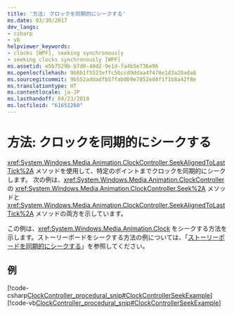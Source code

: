 ```yaml
---
title: '方法: クロックを同期的にシークする'
ms.date: 03/30/2017
dev_langs:
- csharp
- vb
helpviewer_keywords:
- clocks [WPF], seeking synchronously
- seeking clocks synchronously [WPF]
ms.assetid: e5b7529b-b7d0-40d2-9e1d-fa4b5e736e96
ms.openlocfilehash: 9b6b1f5523effc56ccd9ddaa4f478e1d3a20ada8
ms.sourcegitcommit: 9b552addadfb57fab0b9e7852ed4f1f1b8a42f8e
ms.translationtype: HT
ms.contentlocale: ja-JP
ms.lasthandoff: 04/23/2019
ms.locfileid: "61651260"
---
```

# <a name="how-to-seek-a-clock-synchronously"></a>方法: クロックを同期的にシークする
<xref:System.Windows.Media.Animation.ClockController.SeekAlignedToLastTick%2A> メソッドを使用して、特定のポイントまでクロックを同期的にシークします。 次の例は、<xref:System.Windows.Media.Animation.ClockController> の <xref:System.Windows.Media.Animation.ClockController.Seek%2A> メソッドと <xref:System.Windows.Media.Animation.ClockController.SeekAlignedToLastTick%2A> メソッドの両方を示しています。  
  
 この例は、<xref:System.Windows.Media.Animation.Clock> をシークする方法を示します。ストーリーボードをシークする方法の例については、「[ストーリーボードを同期的にシークする](how-to-seek-a-storyboard-synchronously.md)」を参照してください。  
  
## <a name="example"></a>例  
 [!code-csharp[ClockController_procedural_snip#ClockControllerSeekExample](~/samples/snippets/csharp/VS_Snippets_Wpf/ClockController_procedural_snip/CSharp/SeekAlignedToLastTickExample.cs#clockcontrollerseekexample)]
 [!code-vb[ClockController_procedural_snip#ClockControllerSeekExample](~/samples/snippets/visualbasic/VS_Snippets_Wpf/ClockController_procedural_snip/visualbasic/seekalignedtolasttickexample.vb#clockcontrollerseekexample)]
